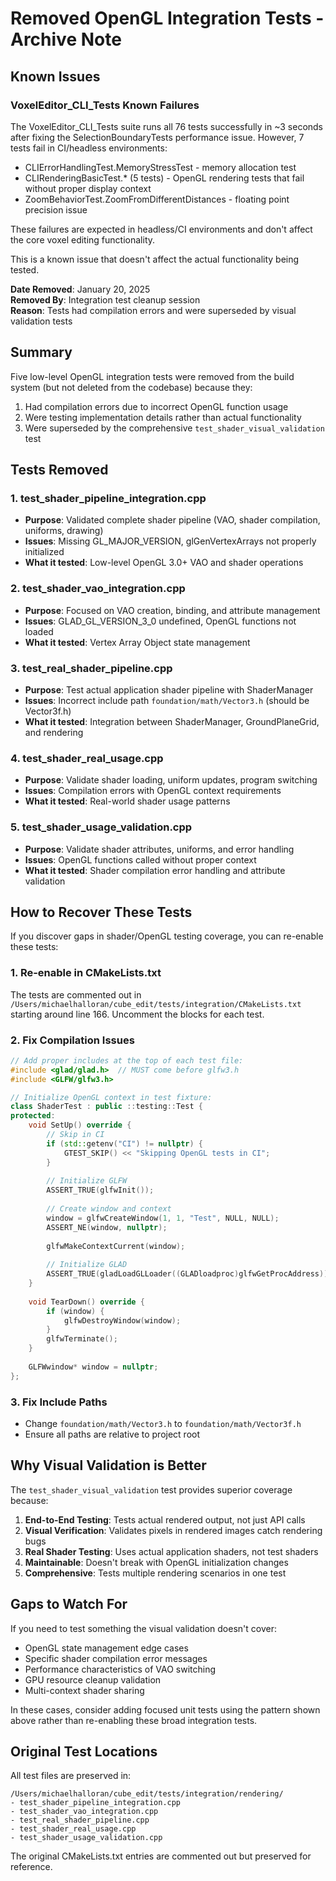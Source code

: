# Removed OpenGL Integration Tests - Archive Note

## Known Issues

### VoxelEditor_CLI_Tests Known Failures
The VoxelEditor_CLI_Tests suite runs all 76 tests successfully in ~3 seconds after fixing the SelectionBoundaryTests performance issue. However, 7 tests fail in CI/headless environments:
- CLIErrorHandlingTest.MemoryStressTest - memory allocation test
- CLIRenderingBasicTest.* (5 tests) - OpenGL rendering tests that fail without proper display context
- ZoomBehaviorTest.ZoomFromDifferentDistances - floating point precision issue

These failures are expected in headless/CI environments and don't affect the core voxel editing functionality.

This is a known issue that doesn't affect the actual functionality being tested.

**Date Removed**: January 20, 2025  
**Removed By**: Integration test cleanup session  
**Reason**: Tests had compilation errors and were superseded by visual validation tests

## Summary

Five low-level OpenGL integration tests were removed from the build system (but not deleted from the codebase) because they:
1. Had compilation errors due to incorrect OpenGL function usage
2. Were testing implementation details rather than actual functionality  
3. Were superseded by the comprehensive `test_shader_visual_validation` test

## Tests Removed

### 1. test_shader_pipeline_integration.cpp
- **Purpose**: Validated complete shader pipeline (VAO, shader compilation, uniforms, drawing)
- **Issues**: Missing GL_MAJOR_VERSION, glGenVertexArrays not properly initialized
- **What it tested**: Low-level OpenGL 3.0+ VAO and shader operations

### 2. test_shader_vao_integration.cpp  
- **Purpose**: Focused on VAO creation, binding, and attribute management
- **Issues**: GLAD_GL_VERSION_3_0 undefined, OpenGL functions not loaded
- **What it tested**: Vertex Array Object state management

### 3. test_real_shader_pipeline.cpp
- **Purpose**: Test actual application shader pipeline with ShaderManager
- **Issues**: Incorrect include path `foundation/math/Vector3.h` (should be Vector3f.h)
- **What it tested**: Integration between ShaderManager, GroundPlaneGrid, and rendering

### 4. test_shader_real_usage.cpp
- **Purpose**: Validate shader loading, uniform updates, program switching
- **Issues**: Compilation errors with OpenGL context requirements
- **What it tested**: Real-world shader usage patterns

### 5. test_shader_usage_validation.cpp
- **Purpose**: Validate shader attributes, uniforms, and error handling
- **Issues**: OpenGL functions called without proper context
- **What it tested**: Shader compilation error handling and attribute validation

## How to Recover These Tests

If you discover gaps in shader/OpenGL testing coverage, you can re-enable these tests:

### 1. Re-enable in CMakeLists.txt
The tests are commented out in `/Users/michaelhalloran/cube_edit/tests/integration/CMakeLists.txt` starting around line 166. Uncomment the blocks for each test.

### 2. Fix Compilation Issues
```cpp
// Add proper includes at the top of each test file:
#include <glad/glad.h>  // MUST come before glfw3.h
#include <GLFW/glfw3.h>

// Initialize OpenGL context in test fixture:
class ShaderTest : public ::testing::Test {
protected:
    void SetUp() override {
        // Skip in CI
        if (std::getenv("CI") != nullptr) {
            GTEST_SKIP() << "Skipping OpenGL tests in CI";
        }
        
        // Initialize GLFW
        ASSERT_TRUE(glfwInit());
        
        // Create window and context
        window = glfwCreateWindow(1, 1, "Test", NULL, NULL);
        ASSERT_NE(window, nullptr);
        
        glfwMakeContextCurrent(window);
        
        // Initialize GLAD
        ASSERT_TRUE(gladLoadGLLoader((GLADloadproc)glfwGetProcAddress));
    }
    
    void TearDown() override {
        if (window) {
            glfwDestroyWindow(window);
        }
        glfwTerminate();
    }
    
    GLFWwindow* window = nullptr;
};
```

### 3. Fix Include Paths
- Change `foundation/math/Vector3.h` to `foundation/math/Vector3f.h`
- Ensure all paths are relative to project root

## Why Visual Validation is Better

The `test_shader_visual_validation` test provides superior coverage because:

1. **End-to-End Testing**: Tests actual rendered output, not just API calls
2. **Visual Verification**: Validates pixels in rendered images catch rendering bugs
3. **Real Shader Testing**: Uses actual application shaders, not test shaders
4. **Maintainable**: Doesn't break with OpenGL initialization changes
5. **Comprehensive**: Tests multiple rendering scenarios in one test

## Gaps to Watch For

If you need to test something the visual validation doesn't cover:
- OpenGL state management edge cases
- Specific shader compilation error messages
- Performance characteristics of VAO switching
- GPU resource cleanup validation
- Multi-context shader sharing

In these cases, consider adding focused unit tests using the pattern shown above rather than re-enabling these broad integration tests.

## Original Test Locations

All test files are preserved in:
```
/Users/michaelhalloran/cube_edit/tests/integration/rendering/
- test_shader_pipeline_integration.cpp
- test_shader_vao_integration.cpp
- test_real_shader_pipeline.cpp
- test_shader_real_usage.cpp
- test_shader_usage_validation.cpp
```

The original CMakeLists.txt entries are commented out but preserved for reference.